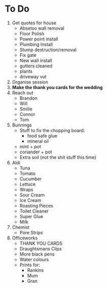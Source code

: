 # To Do

1. Get quotes for house
    - Absetso wall removal
    - Floor Polish
    - Power point install
    - Plumbing Install
    - Stump destruction/removal
    - Fix gate
    - New wall install
    - gutters cleaned
    - plants
    - driveway vut
3. Organise session
1. **Make the thank you cards for the wedding**
4. Reach out
    - Brandon
    - Will
    - Smilie
    - Connor
    - Tom
5. Bunnings
    - Stuff to fix the chopping board:
        - food safe glue
        - mineral oil
    - mint + pot
    - coriander + pot
    - Extra soil (not the shit stuff this time)
6. Aldi
    - Tuna
    - Tomato
    - Cucumber
    - Lettuce
    - Wraps
    - Sour Cream
    - Ice Cream
    - Roasting Pieces
    - Toilet Cleaner
    - Super Glue
    - Milk
7. Chemist
    - Pore Strips
7. Officeworks
    - THANK YOU CARDS
    - Draughtsmans Clips
    - More black pens
    - Water colours
    - Prints for:
        - Rankins
        - Mum
        - Gran